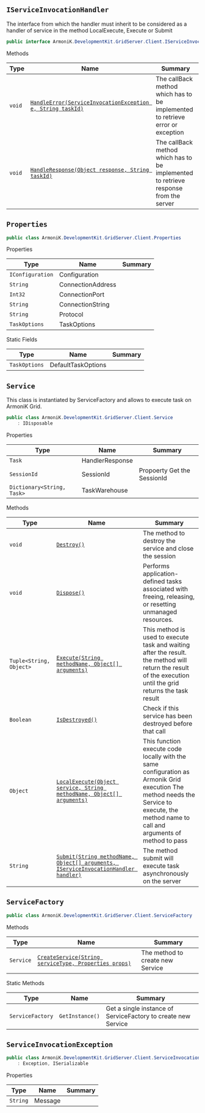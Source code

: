 ## `IServiceInvocationHandler`

The interface from which the handler must inherit to be considered as a handler of service  in the method LocalExecute, Execute or Submit
```csharp
public interface ArmoniK.DevelopmentKit.GridServer.Client.IServiceInvocationHandler

```

Methods

| Type | Name | Summary |
| --- | --- | --- |
| `void`|[`HandleError(ServiceInvocationException e, String taskId)`](ArmoniK.DevelopmentKit.GridServer.Client_methods.md#void-handleerrorserviceinvocationexception-e-string-taskid)|The callBack method which has to be implemented to retrieve error or exception|
| `void`|[`HandleResponse(Object response, String taskId)`](ArmoniK.DevelopmentKit.GridServer.Client_methods.md#void-handleresponseobject-response-string-taskid)|The callBack method which has to be implemented to retrieve response from the server|

## `Properties`

```csharp
public class ArmoniK.DevelopmentKit.GridServer.Client.Properties

```

Properties

| Type | Name | Summary |
| --- | --- | --- |
| `IConfiguration`|Configuration||
| `String`|ConnectionAddress||
| `Int32`|ConnectionPort||
| `String`|ConnectionString||
| `String`|Protocol||
| `TaskOptions`|TaskOptions||

Static Fields

| Type | Name | Summary |
| --- | --- | --- |
| `TaskOptions`|DefaultTaskOptions||

## `Service`

This class is instantiated by ServiceFactory and allows to execute task on ArmoniK  Grid.
```csharp
public class ArmoniK.DevelopmentKit.GridServer.Client.Service
    : IDisposable

```

Properties

| Type | Name | Summary |
| --- | --- | --- |
| `Task`|HandlerResponse||
| `SessionId`|SessionId|Propoerty Get the SessionId|
| `Dictionary<String, Task>`|TaskWarehouse||

Methods

| Type | Name | Summary |
| --- | --- | --- |
| `void`|[`Destroy()`](ArmoniK.DevelopmentKit.GridServer.Client_methods.md#void-destroy)|The method to destroy the service and close the session|
| `void`|[`Dispose()`](ArmoniK.DevelopmentKit.GridServer.Client_methods.md#void-dispose)|Performs application-defined tasks associated with freeing, releasing, or resetting unmanaged resources.|
| `Tuple<String, Object>`|[`Execute(String methodName, Object[] arguments)`](ArmoniK.DevelopmentKit.GridServer.Client_methods.md#tuplestring-object-executestring-methodname-object-arguments)|This method is used to execute task and waiting after the result.  the method will return the result of the execution until the grid returns the task result|
| `Boolean`|[`IsDestroyed()`](ArmoniK.DevelopmentKit.GridServer.Client_methods.md#boolean-isdestroyed)|Check if this service has been destroyed before that call|
| `Object`|[`LocalExecute(Object service, String methodName, Object[] arguments)`](ArmoniK.DevelopmentKit.GridServer.Client_methods.md#object-localexecuteobject-service-string-methodname-object-arguments)|This function execute code locally with the same configuration as Armonik Grid execution  The method needs the Service to execute, the method name to call and arguments of method to pass|
| `String`|[`Submit(String methodName, Object[] arguments, IServiceInvocationHandler handler)`](ArmoniK.DevelopmentKit.GridServer.Client_methods.md#string-submitstring-methodname-object-arguments-iserviceinvocationhandler-handler)|The method submit will execute task asynchronously on the server|

## `ServiceFactory`

```csharp
public class ArmoniK.DevelopmentKit.GridServer.Client.ServiceFactory

```

Methods

| Type | Name | Summary |
| --- | --- | --- |
| `Service`|[`CreateService(String serviceType, Properties props)`](ArmoniK.DevelopmentKit.GridServer.Client_methods.md#service-createservicestring-servicetype-properties-props)|The method to create new Service|

Static Methods

| Type | Name | Summary |
| --- | --- | --- |
| `ServiceFactory`|`GetInstance()`|Get a single instance of ServiceFactory to create new Service|

## `ServiceInvocationException`

```csharp
public class ArmoniK.DevelopmentKit.GridServer.Client.ServiceInvocationException
    : Exception, ISerializable

```

Properties

| Type | Name | Summary |
| --- | --- | --- |
| `String`|Message||

